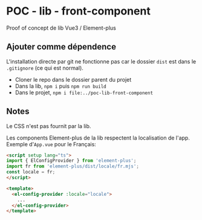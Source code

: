 # POC - lib - front-component

Proof of concept de lib Vue3 / Element-plus

## Ajouter comme dépendence

L'installation directe par git ne fonctionne pas car le dossier `dist` est dans le `.gitignore` (ce qui est normal).

- Cloner le repo dans le dossier parent du projet
- Dans la lib, `npm i` puis `npm run build`
- Dans le projet, `npm i file:../poc-lib-front-component`

## Notes

Le CSS n'est pas fournit par la lib.

Les components Element-plus de la lib respectent la localisation de l'app. Exemple d'`App.vue` pour le Français:
```html
<script setup lang="ts">
import { ElConfigProvider } from 'element-plus';
import fr from 'element-plus/dist/locale/fr.mjs';
const locale = fr;
</script>

<template>
  <el-config-provider :locale="locale">
    ...
  </el-config-provider>
</template>
```
